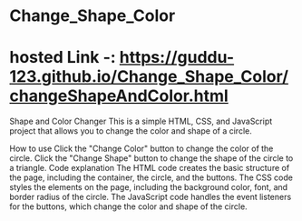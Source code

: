 # Change_Shape_Color
# hosted Link -: https://guddu-123.github.io/Change_Shape_Color/changeShapeAndColor.html 
Shape and Color Changer This is a simple HTML, CSS, and JavaScript project that allows you to change the color and shape of a circle.

How to use Click the "Change Color" button to change the color of the circle. Click the "Change Shape" button to change the shape of the circle to a triangle. Code explanation The HTML code creates the basic structure of the page, including the container, the circle, and the buttons. The CSS code styles the elements on the page, including the background color, font, and border radius of the circle. The JavaScript code handles the event listeners for the buttons, which change the color and shape of the circle.
